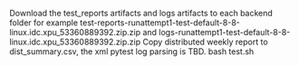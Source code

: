 Download the test_reports artifacts and logs artifacts to each backend folder for example test-reports-runattempt1-test-default-8-8-linux.idc.xpu_53360889392.zip.zip and logs-runattempt1-test-default-8-8-linux.idc.xpu_53360889392.zip.zip
Copy distributed weekly report to dist_summary.csv, the xml pytest log parsing is TBD. 
bash test.sh
